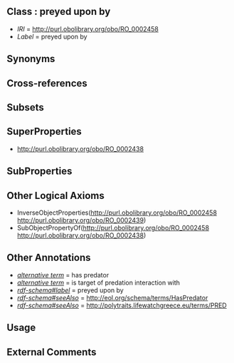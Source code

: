 
## Class : preyed upon by

 * *IRI* = http://purl.obolibrary.org/obo/RO_0002458
 * *Label* = preyed upon by

## Synonyms


## Cross-references


## Subsets


## SuperProperties

 * <http://purl.obolibrary.org/obo/RO_0002438>

## SubProperties


## Other Logical Axioms

 * InverseObjectProperties(<http://purl.obolibrary.org/obo/RO_0002458> <http://purl.obolibrary.org/obo/RO_0002439>)
 * SubObjectPropertyOf(<http://purl.obolibrary.org/obo/RO_0002458> <http://purl.obolibrary.org/obo/RO_0002438>)

## Other Annotations

 * *[alternative term](../../IAO/18/IAO_0000118.md)* = has predator
 * *[alternative term](../../IAO/18/IAO_0000118.md)* = is target of predation interaction with
 * *[rdf-schema#label](../../el/rdf-schema#label.md)* = preyed upon by
 * *[rdf-schema#seeAlso](../../so/rdf-schema#seeAlso.md)* = http://eol.org/schema/terms/HasPredator
 * *[rdf-schema#seeAlso](../../so/rdf-schema#seeAlso.md)* = http://polytraits.lifewatchgreece.eu/terms/PRED

## Usage


## External Comments

